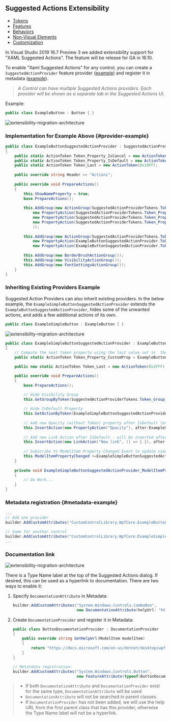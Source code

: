 ## Suggested Actions Extensibility

- [Tokens](./xaml-designer-suggested-actions-extensibility-tokens.md)
- [Features](./xaml-designer-suggested-actions-extensibility-features.md)
- [Behaviors](./xaml-designer-suggested-actions-extensibility-behaviors.md)
- [Non-Visual Elements](./xaml-designer-suggested-actions-extensibility-nonvisualelements.md)
- [Customization](./xaml-designer-suggested-actions-extensibility-customization.md)

In Visual Studio 2019 16.7 Preview 3 we added extensibility support for "XAML Suggested Actions". The feature will be release for GA in 16.10.
>
To enable "Xaml Suggested Actions" for any control, you can create a `SuggestedActionProvider` feature provider ([example](#provider-example)) and register it in metadata ([example](#metadata-example)).

>*A Control can have multiple Suggested Actions providers. Each provider will be shown as a separate tab in the Suggested Actions UI.*

Example:
```cs
public class ExampleButton : Button { }
```

![extensibility-migration-architecture](xaml-suggested-actions.png)

### Implementation for Example Above {#provider-example}
```CS
public class ExampleButtonSuggestedActionProvider : SuggestedActionProvider
{
    public static ActionToken Token_Property_IsCancel = new ActionToken(0x1001);
    public static ActionToken Token_Property_IsDefault = new ActionToken(0x1002);
    public static ActionToken Token_Last = new ActionToken(0x10FF);
    
    public override string Header => "Actions";
    
    public override void PrepareActions()
    {
        this.ShowNameProperty = true;
        base.PrepareActions();
        
        this.AddGroup(new ActionGroup(SuggestedActionProviderTokens.Token_Group_Common,
            new PropertyAction(SuggestedActionProviderTokens.Token_Property_Content, "Content"),
            new PropertyAction(SuggestedActionProviderTokens.Token_Property_Background, "Background"),
            new PropertyAction(SuggestedActionProviderTokens.Token_Property_IsEnabled, "IsEnabled")
            ));
        
        this.AddGroup(new ActionGroup(SuggestedActionProviderTokens.Token_Group_Specific,
            new PropertyAction(ExampleButtonSuggestedActionProvider.Token_Property_IsCancel,"IsCancel"),
            new PropertyAction(ExampleButtonSuggestedActionProvider.Token_Property_IsDefault,"IsDefault")));
        
        this.AddGroup(new BorderBrushActionGroup());
        this.AddGroup(new VisibilityActionGroup());
        this.AddGroup(new FontSettingsActionGroup());
    }
}
```
### Inheriting Existing Providers Example
Suggested Action Providers can also inherit existing providers. In the below example, the `ExampleSimpleButtonSuggestedActionProvider` extends the `ExampleButtonSuggestedActionProvider`, hides some of the unwanted actions, and adds a few additional actions of its own.

```cs
public class ExampleSimpleButton : ExampleButton { }
```

![extensibility-migration-architecture](xaml-suggested-actions-2.png)

```CS
public class ExampleSimpleButtonSuggestedActionProvider : ExampleButtonSuggestedActionProvider
{
    // Compute the next token property using the last value set in  the provider we're inheriting.
    public static ActionToken Token_Property_CustomProp = ExampleButtonSuggestedActionProviderToken_Last + 1;

    public new static ActionToken Token_Last = new ActionToken(0x2FFF);

    public override void PrepareActions()
    {
        base.PrepareActions();

        // Hide Visibility Group
        this.GetGroupByToken(SuggestedActionProviderTokens.Token_Group_VisibilitySettings).IsVisible =false;
        
        // Hide IsDefault Property
        this.GetActionByToken(ExampleSimpleButtonSuggestedActionProvider.Token_Property_IsDefault)IsVisible = false;
        
        // Add new Opacity (without Token) property after IsDefault (even if it was hidden before)
        this.InsertAction(new PropertyAction("Opacity"), after:ExampleSimpleButtonSuggestedActionProvider.Token_Property_IsDefault);
        
        // Add new Link Action after IsDefault - will be inserted after IsDefault, but before Opacity
        this.InsertAction(new LinkAction("New link", () => { }), after:ExampleSimpleButtonSuggestedActionProvider.Token_Property_IsDefault);
        
        // Subscribe to ModelItem Property Changed Event to update view if needed
        this.ModelItemPropertyChanged +=ExampleSimpleButtonSuggestedActionProvider_ModelItemPropertyChanged;
    }
    
    private void ExampleSimpleButtonSuggestedActionProvider_ModelItemPropertyChanged(object sender,PropertyChangedEventArgs e)
    {
        // Do Work...
    }
}
```

### Metadata registration  {#metadata-example}
```CS
...
// Add one provider
builder.AddCustomAttributes("CustomControlLibrary.WpfCore.ExampleButton", new FeatureAttribute(typeof(ExampleButtonSuggestedActionProvider)));

// Same for another control
builder.AddCustomAttributes("CustomControlLibrary.WpfCore.ExampleSimpleButton", new FeatureAttribute(typeof(ExampleSimpleButtonSuggestedActionProvider)));
...
```

### Documentation link
![extensibility-migration-architecture](xaml-suggested-actions-documentation.png)

There is a Type Name label at the top of the Suggested Actions dialog.
If desired, this can be used as a hyperlink to documentation. There are two ways to enable it:

1. Specify `DocumentationAttribute` in Metadata:

   ```csharp
   builder.AddCustomAttributes("System.Windows.Controls.ComboBox", 
                               new DocumentationAttribute(helpUrl: "https://docs.microsoft.com/en-us/dotnet/api/system.windows.controls.combobox"));
   ```

2. Create `DocumentationProvider` and register it in Metadata:

   ```csharp
   public class ButtonDocumentationProvider : DocumentationProvider
   {
       public override string GetHelpUrl(ModelItem modelItem)
       {
           return "https://docs.microsoft.com/en-us/dotnet/desktop/wpf/controls/button";
       }
   }
   
   // Metatdata registration:
   builder.AddCustomAttributes("System.Windows.Controls.Button",
                               new FeatureAttribute(typeof(ButtonDocumentationProvider));
   ```

   

>- If both `DocumentationAttribute`  and `DocumentationProvider` exist for the same type, `DocumentationAttribute`  will be used.
>- `DocumentationAttribute`  will not be searched in parent classes.
>- If `DocumentationProvider` has not been added, we will use the help URL from the first parent class that has this provider, otherwise the Type Name label will not be a hyperlink.